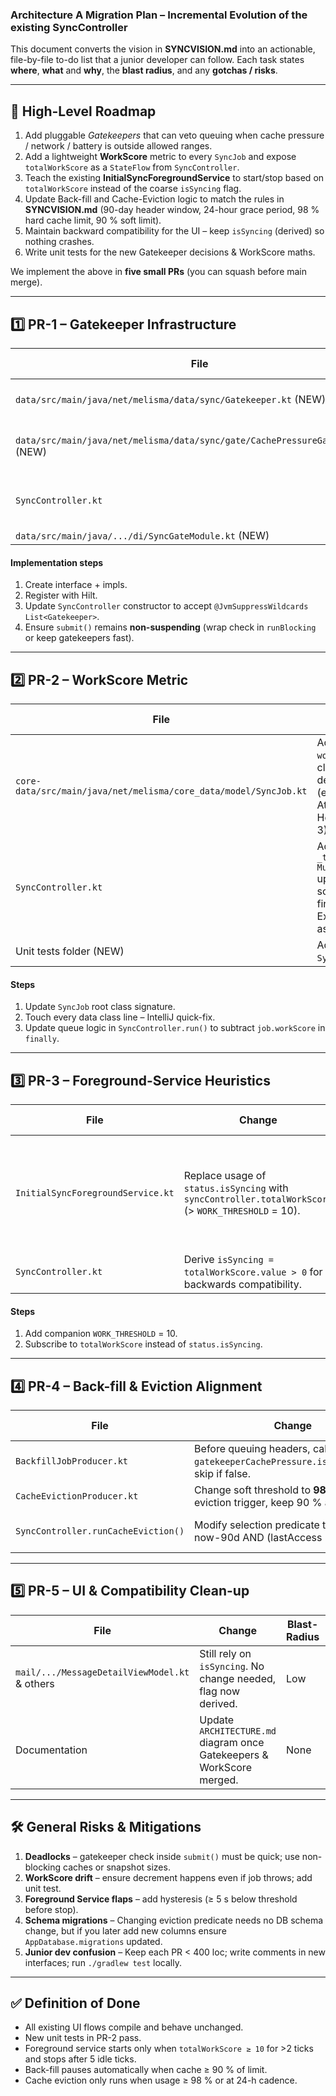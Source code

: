 ### **Architecture A Migration Plan – Incremental Evolution of the existing SyncController**

This document converts the vision in **SYNCVISION.md** into an actionable, file-by-file to-do list that a junior developer can follow.  Each task states **where**, **what** and **why**, the **blast radius**, and any **gotchas / risks**.

---
## 📍 High-Level Roadmap
1. Add pluggable _Gatekeepers_ that can veto queuing when cache pressure / network / battery is outside allowed ranges.
2. Add a lightweight **WorkScore** metric to every `SyncJob` and expose `totalWorkScore` as a `StateFlow` from `SyncController`.
3. Teach the existing **InitialSyncForegroundService** to start/stop based on `totalWorkScore` instead of the coarse `isSyncing` flag.
4. Update Back-fill and Cache-Eviction logic to match the rules in **SYNCVISION.md** (90-day header window, 24-hour grace period, 98 % hard cache limit, 90 % soft limit).
5. Maintain backward compatibility for the UI – keep `isSyncing` (derived) so nothing crashes.
6. Write unit tests for the new Gatekeeper decisions & WorkScore maths.

We implement the above in **five small PRs** (you can squash before main merge).

---
## 1️⃣ PR-1  – Gatekeeper Infrastructure

| File | Change | Blast-Radius | Risk |
|------|--------|-------------|------|
| `data/src/main/java/net/melisma/data/sync/Gatekeeper.kt` (NEW) | Define an **interface** `Gatekeeper { suspend fun isAllowed(job: SyncJob): Boolean }`. | None (new file) | None.
| `data/src/main/java/net/melisma/data/sync/gate/CachePressureGatekeeper.kt` (NEW) | Implements interface. Reads `AttachmentDao`+`MessageBodyDao` sizes, compares to **90 %** of `UserPreferences.cacheSizeLimitBytes`. | Low | SQL cost – run on IO dispatcher.
| `SyncController.kt` | 1) Inject `List<Gatekeeper>`  (Hilt multibinding)  2) In `submit(job)` call `gatekeepers.all { it.isAllowed(job) }` before enqueue. | High – touches central queue. | Deadlock if `isAllowed` is long-running ⇒ ensure `withContext(Dispatchers.IO)`.
| `data/src/main/java/.../di/SyncGateModule.kt` (NEW) | Provide the gatekeeper impls via Hilt. | None | DI mis-wiring.

####  Implementation steps
1. Create interface + impls.  
2. Register with Hilt.  
3. Update `SyncController` constructor to accept `@JvmSuppressWildcards List<Gatekeeper>`.
4. Ensure `submit()` remains **non-suspending** (wrap check in `runBlocking` or keep gatekeepers fast).

---
## 2️⃣ PR-2  – WorkScore Metric

| File | Change | Blast-Radius | Risk |
|------|--------|-------------|------|
| `core-data/src/main/java/net/melisma/core_data/model/SyncJob.kt` | Add property `open val workScore: Int` to sealed class root.  Provide defaults in each subclass (e.g. DownloadBody = 2, Attachment = size/1 MB, Header = 1, FolderList = 3). | All job callers compile-error until updated. | Medium – keep serialisation constructors.
| `SyncController.kt` | Add private `_totalWorkScore` `MutableStateFlow<Int>` updated on `submit` (+ score) and after job finishes (– score).  Expose `totalWorkScore` as `asStateFlow()`. | High | Off-by-one on errors; ensure decrement in `finally` even on exception.
| Unit tests folder (NEW) | Add `SyncJobWorkScoreTest.kt`. | None | Build config for JUnit.

#### Steps
1. Update `SyncJob` root class signature.  
2. Touch every data class line – IntelliJ quick-fix.  
3. Update queue logic in `SyncController.run()` to subtract `job.workScore` in `finally`.

---
## 3️⃣ PR-3  – Foreground-Service Heuristics

| File | Change | Blast-Radius | Risk |
|------|--------|-------------|------|
| `InitialSyncForegroundService.kt` | Replace usage of `status.isSyncing` with `syncController.totalWorkScore` (> `WORK_THRESHOLD` = 10). | Medium – UI string only. | Service may flicker → add hysteresis of 5 seconds same as today.
| `SyncController.kt` | Derive `isSyncing = totalWorkScore.value > 0` for backwards compatibility. | Medium | None.

#### Steps
1. Add companion `WORK_THRESHOLD` = 10.  
2. Subscribe to `totalWorkScore` instead of `status.isSyncing`.

---
## 4️⃣ PR-4  – Back-fill & Eviction Alignment

| File | Change | Blast-Radius | Risk |
|------|--------|-------------|------|
| `BackfillJobProducer.kt` | Before queuing headers, call `gatekeeperCachePressure.isAllowed(job)`; skip if false. | Low | None.
| `CacheEvictionProducer.kt` | Change soft threshold to **98 %** for hard eviction trigger, keep 90 % as soft gate. | Low | Wrong constant.
| `SyncController.runCacheEviction()` | Modify selection predicate to `sentDate < now-90d AND (lastAccess == null || lastAccess < now-24h)`. | Medium | SQL perf – add new index on `lastAccessedTimestamp` (already exists).

---
## 5️⃣ PR-5  – UI & Compatibility Clean-up

| File | Change | Blast-Radius | Risk |
|------|--------|-------------|------|
| `mail/.../MessageDetailViewModel.kt` & others | Still rely on `isSyncing`. No change needed, flag now derived. | Low | None.
| Documentation | Update `ARCHITECTURE.md` diagram once Gatekeepers & WorkScore merged. | None | Docs only.

---
## 🛠️ General Risks & Mitigations
1. **Deadlocks** – gatekeeper check inside `submit()` must be quick; use non-blocking caches or snapshot sizes.
2. **WorkScore drift** – ensure decrement happens even if job throws; add unit test.
3. **Foreground Service flaps** – add hysteresis (≥ 5 s below threshold before stop).
4. **Schema migrations** – Changing eviction predicate needs no DB schema change, but if you later add new columns ensure `AppDatabase.migrations` updated.
5. **Junior dev confusion** – Keep each PR < 400 loc; write comments in new interfaces; run `./gradlew test` locally.

---
## ✅ Definition of Done
- All existing UI flows compile and behave unchanged.
- New unit tests in PR-2 pass.
- Foreground service starts only when `totalWorkScore ≥ 10` for >2 ticks and stops after 5 idle ticks.
- Back-fill pauses automatically when cache ≥ 90 % of limit.
- Cache eviction only runs when usage ≥ 98 % or at 24-h cadence. 